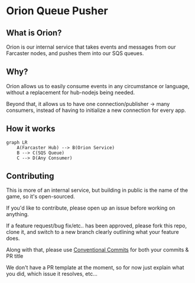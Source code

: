 # Orion Queue Pusher

## What is Orion?
Orion is our internal service that takes events and messages from our Farcaster nodes, and pushes them into our SQS queues.

## Why?
Orion allows us to easily consume events in any circumstance or language, without a replacement for hub-nodejs being needed.

Beyond that, it allows us to have one connection/publisher -> many consumers, instead of having to initialize a new connection for every app.


## How it works
```mermaid
graph LR
    A(Farcaster Hub) --> B(Orion Service)
    B --> C(SQS Queue)
    C --> D(Any Consumer)
```

## Contributing
This is more of an internal service, but building in public is the name of the game, so it's open-sourced.

If you'd like to contribute, please open up an issue before working on anything.

If a feature request/bug fix/etc.. has been approved, please fork this repo, clone it, and switch to a new branch clearly outlining what your feature does.

Along with that, please use [Conventional Commits](https://www.conventionalcommits.org/en/v1.0.0/) for both your commits & PR title

We don't have a PR template at the moment, so for now just explain what you did, which issue it resolves, etc...
